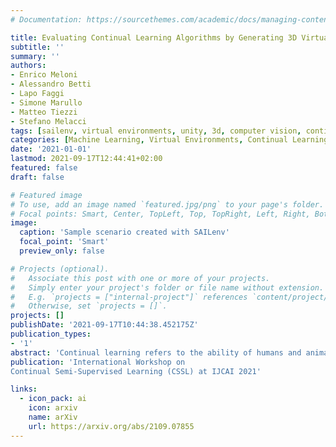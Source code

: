 ```yaml
---
# Documentation: https://sourcethemes.com/academic/docs/managing-content/

title: Evaluating Continual Learning Algorithms by Generating 3D Virtual Environments
subtitle: ''
summary: ''
authors:
- Enrico Meloni
- Alessandro Betti
- Lapo Faggi
- Simone Marullo
- Matteo Tiezzi
- Stefano Melacci
tags: [sailenv, virtual environments, unity, 3d, computer vision, continual learning]
categories: [Machine Learning, Virtual Environments, Continual Learning]
date: '2021-01-01'
lastmod: 2021-09-17T12:44:41+02:00
featured: false
draft: false

# Featured image
# To use, add an image named `featured.jpg/png` to your page's folder.
# Focal points: Smart, Center, TopLeft, Top, TopRight, Left, Right, BottomLeft, Bottom, BottomRight.
image:
  caption: 'Sample scenario created with SAILenv'
  focal_point: 'Smart'
  preview_only: false

# Projects (optional).
#   Associate this post with one or more of your projects.
#   Simply enter your project's folder or file name without extension.
#   E.g. `projects = ["internal-project"]` references `content/project/deep-learning/index.md`.
#   Otherwise, set `projects = []`.
projects: []
publishDate: '2021-09-17T10:44:38.452175Z'
publication_types:
- '1'
abstract: 'Continual learning refers to the ability of humans and animals to incrementally learn over time in a given environment. Trying to simulate this learning process in machines is a challenging task, also due to the inherent difficulty in creating conditions for designing continuously evolving dynamics that are typical of the real-world. Many existing research works usually involve training and testing of virtual agents on datasets of static images or short videos, considering sequences of distinct learning tasks. However, in order to devise continual learning algorithms that operate in more realistic conditions, it is fundamental to gain access to rich, fully customizable and controlled experimental playgrounds. Focussing on the specific case of vision, we thus propose to leverage recent advances in 3D virtual environments in order to approach the automatic generation of potentially life-long dynamic scenes with photo-realistic appearance. Scenes are composed of objects that move along variable routes with different and fully customizable timings, and randomness can also be included in their evolution. A novel element of this paper is that scenes are described in a parametric way, thus allowing the user to fully control the visual complexity of the input stream the agent perceives. These general principles are concretely implemented exploiting a recently published 3D virtual environment. The user can generate scenes without the need of having strong skills in computer graphics, since all the generation facilities are exposed through a simple high-level Python interface. We publicly share the proposed generator.'
publication: 'International Workshop on
Continual Semi-Supervised Learning (CSSL) at IJCAI 2021'

links:
  - icon_pack: ai
    icon: arxiv
    name: arXiv
    url: https://arxiv.org/abs/2109.07855
---
```

